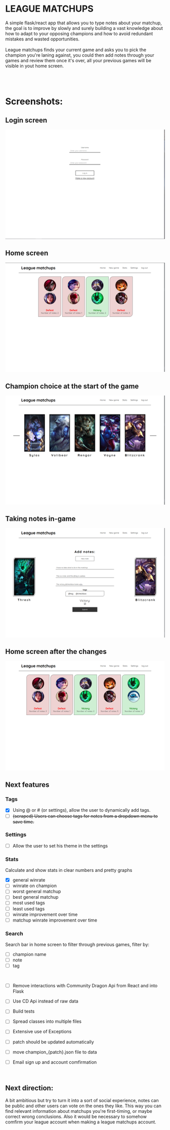 # LEAGUE MATCHUPS
A simple flask/react app that allows you to type notes about your matchup, the goal is to improve by slowly and surely building a vast knowledge about how to adapt to your opposing champions and how to avoid redundant mistakes and wasted opportunities. 
<br />
<br />
League matchups finds your current game and asks you to pick the champion you're laning against, you could then add notes through your games and review them once it's over, all your previous games will be visible in yout home screen.

<br />
<br />

# Screenshots:
## Login screen
![Screenshot of the home screen](https://raw.githubusercontent.com/AChillFeeder/league-matchups/master/screenshots/login_screen.png)
## Home screen
![Screenshot of the home screen](https://raw.githubusercontent.com/AChillFeeder/league-matchups/master/screenshots/home_screen.png)
## Champion choice at the start of the game
![Screenshot of the home screen](https://raw.githubusercontent.com/AChillFeeder/league-matchups/master/screenshots/champion_choice.png)
## Taking notes in-game
![Screenshot of the home screen](https://raw.githubusercontent.com/AChillFeeder/league-matchups/master/screenshots/notes_form.png)
## Home screen after the changes
![Screenshot of the home screen](https://raw.githubusercontent.com/AChillFeeder/league-matchups/master/screenshots/home_screen2.png)

## Next features 

### Tags 
- [x] Using @ or # (or settings), allow the user to dynamically add tags.
- [ ] ~~(scraped) Users can choose tags for notes from a dropdown menu to save time.~~

### Settings
- [ ] Allow the user to set his theme in the settings


### Stats 
Calculate and show stats in clear numbers and pretty graphs
- [x] general winrate
- [ ] winrate on champion
- [ ] worst general matchup
- [ ] best general matchup
- [ ] most used tags
- [ ] least used tags
- [ ] winrate improvement over time
- [ ] matchup winrate improvement over time

### Search 
Search bar in home screen to filter through previous games, filter by:
- [ ] champion name
- [ ] note
- [ ] tag
<br />

- [ ] Remove interactions with Community Dragon Api from React and into Flask
- [ ] Use CD Api instead of raw data
- [ ] Build tests
- [ ] Spread classes into multiple files
- [ ] Extensive use of Exceptions

- [ ] patch should be updated automatically
- [ ] move champion_{patch}.json file to data

- [ ] Email sign up and account comfirmation
<br />

## Next direction:
A bit ambitious but try to turn it into a sort of social experience, notes can be public and other users can vote on the ones they like.
This way you can find relevant information about matchups you're first-timing, or maybe correct wrong conclusions.
Also it would be necessary to somehow comfirm your league account when making a league matchups account.
